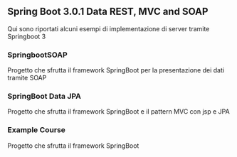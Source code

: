 ## Spring Boot 3.0.1 Data REST, MVC and SOAP
Qui sono riportati alcuni esempi di implementazione di server tramite Springboot 3

### SpringbootSOAP 
Progetto che sfrutta il framework SpringBoot per la presentazione dei dati tramite SOAP

### SpringBoot Data JPA
Progetto che sfrutta il framework SpringBoot e il pattern MVC con jsp e JPA

### Example Course
Progetto che sfrutta il framework SpringBoot 